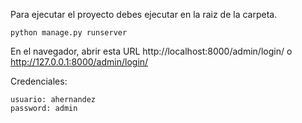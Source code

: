 Para ejecutar el proyecto debes ejecutar en la raiz de la carpeta.
```
python manage.py runserver
```

En el navegador, abrir esta URL http://localhost:8000/admin/login/ o http://127.0.0.1:8000/admin/login/

Credenciales:

```
usuario: ahernandez
password: admin
```